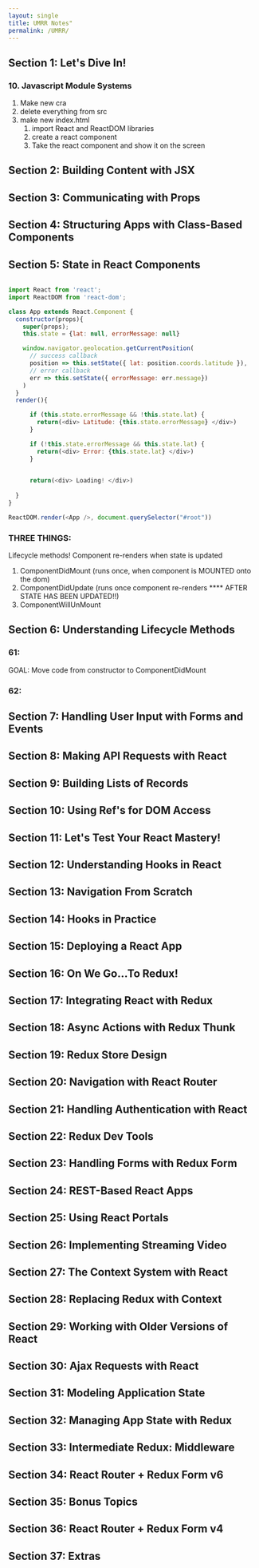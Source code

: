 ```yaml
---
layout: single
title: UMRR Notes"
permalink: /UMRR/
---
```



## Section 1: Let's Dive In!

### 10. Javascript Module Systems

1. Make new cra
2. delete everything from src
3. make new index.html
   1. import React and ReactDOM libraries
   2. create a react component
   3. Take the react component and show it on the screen

## Section 2: Building Content with JSX

## Section 3: Communicating with Props

## Section 4: Structuring Apps with Class-Based Components

## Section 5: State in React Components

```javascript

import React from 'react';
import ReactDOM from 'react-dom';

class App extends React.Component {
  constructor(props){
    super(props);
    this.state = {lat: null, errorMessage: null}

    window.navigator.geolocation.getCurrentPosition(
      // success callback
      position => this.setState({ lat: position.coords.latitude }),
      // error callback
      err => this.setState({ errorMessage: err.message})
    )
  }
  render(){

      if (this.state.errorMessage && !this.state.lat) {
        return(<div> Latitude: {this.state.errorMessage} </div>)
      }

      if (!this.state.errorMessage && this.state.lat) {
        return(<div> Error: {this.state.lat} </div>)
      }

      
      return(<div> Loading! </div>)
      
  }
}

ReactDOM.render(<App />, document.querySelector("#root"))

```

### THREE THINGS:

Lifecycle methods!
Component re-renders when state is updated

1. ComponentDidMount (runs once, when component is MOUNTED onto the dom)
2. ComponentDidUpdate (runs once component re-renders **** AFTER STATE HAS BEEN UPDATED!!)
3. ComponentWillUnMount

## Section 6: Understanding Lifecycle Methods

### 61:

GOAL: Move code from constructor to ComponentDidMount

### 62:


## Section 7: Handling User Input with Forms and Events

## Section 8: Making API Requests with React

## Section 9: Building Lists of Records

## Section 10: Using Ref's for DOM Access

## Section 11: Let's Test Your React Mastery!

## Section 12: Understanding Hooks in React

## Section 13: Navigation From Scratch

## Section 14: Hooks in Practice

## Section 15: Deploying a React App

## Section 16: On We Go...To Redux!

## Section 17: Integrating React with Redux

## Section 18: Async Actions with Redux Thunk

## Section 19: Redux Store Design

## Section 20: Navigation with React Router

## Section 21: Handling Authentication with React

## Section 22: Redux Dev Tools

## Section 23: Handling Forms with Redux Form

## Section 24: REST-Based React Apps

## Section 25: Using React Portals

## Section 26: Implementing Streaming Video

## Section 27: The Context System with React

## Section 28: Replacing Redux with Context

## Section 29: Working with Older Versions of React

## Section 30: Ajax Requests with React

## Section 31: Modeling Application State

## Section 32: Managing App State with Redux

## Section 33: Intermediate Redux: Middleware

## Section 34: React Router + Redux Form v6

## Section 35: Bonus Topics

## Section 36: React Router + Redux Form v4

## Section 37: Extras